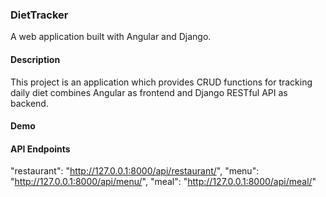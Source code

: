 ### DietTracker

A web application built with Angular and Django.

#### Description
This project is an application which provides CRUD functions for tracking daily diet combines Angular as frontend and Django RESTful API as backend.

#### Demo


#### API Endpoints
"restaurant": "http://127.0.0.1:8000/api/restaurant/",
"menu": "http://127.0.0.1:8000/api/menu/",
"meal": "http://127.0.0.1:8000/api/meal/"